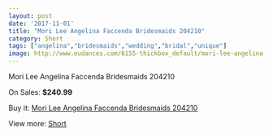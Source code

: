 ```yaml
---
layout: post
date: '2017-11-01'
title: "Mori Lee Angelina Faccenda Bridesmaids 204210"
category: Short
tags: ["angelina","bridesmaids","wedding","bridal","unique"]
image: http://www.eudances.com/6155-thickbox_default/mori-lee-angelina-faccenda-bridesmaids-204210.jpg
---
```

Mori Lee Angelina Faccenda Bridesmaids 204210

On Sales: **$240.99**
<a href="https://www.eudances.com/en/short/2203-mori-lee-angelina-faccenda-bridesmaids-204210.html"><amp-img layout="responsive" width="600" height="600" src="//www.eudances.com/6155-thickbox_default/mori-lee-angelina-faccenda-bridesmaids-204210.jpg" alt="Mori Lee Angelina Faccenda Bridesmaids 204210 0" /></a>
<a href="https://www.eudances.com/en/short/2203-mori-lee-angelina-faccenda-bridesmaids-204210.html"><amp-img layout="responsive" width="600" height="600" src="//www.eudances.com/6156-thickbox_default/mori-lee-angelina-faccenda-bridesmaids-204210.jpg" alt="Mori Lee Angelina Faccenda Bridesmaids 204210 1" /></a>

Buy it: [Mori Lee Angelina Faccenda Bridesmaids 204210](https://www.eudances.com/en/short/2203-mori-lee-angelina-faccenda-bridesmaids-204210.html "Mori Lee Angelina Faccenda Bridesmaids 204210")

View more: [Short](https://www.eudances.com/en/25-short "Short")